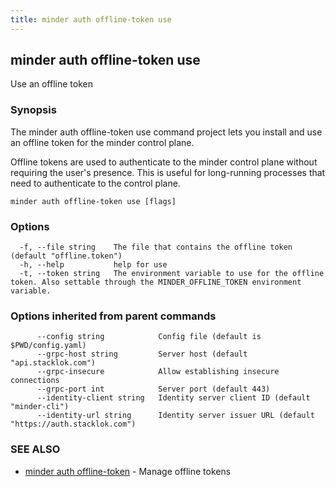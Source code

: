```yaml
---
title: minder auth offline-token use
---
```

## minder auth offline-token use

Use an offline token

### Synopsis

The minder auth offline-token use command project lets you install and use an offline token
for the minder control plane.

Offline tokens are used to authenticate to the minder control plane without
requiring the user's presence. This is useful for long-running processes
that need to authenticate to the control plane.

```
minder auth offline-token use [flags]
```

### Options

```
  -f, --file string    The file that contains the offline token (default "offline.token")
  -h, --help           help for use
  -t, --token string   The environment variable to use for the offline token. Also settable through the MINDER_OFFLINE_TOKEN environment variable.
```

### Options inherited from parent commands

```
      --config string            Config file (default is $PWD/config.yaml)
      --grpc-host string         Server host (default "api.stacklok.com")
      --grpc-insecure            Allow establishing insecure connections
      --grpc-port int            Server port (default 443)
      --identity-client string   Identity server client ID (default "minder-cli")
      --identity-url string      Identity server issuer URL (default "https://auth.stacklok.com")
```

### SEE ALSO

* [minder auth offline-token](minder_auth_offline-token.md)	 - Manage offline tokens

